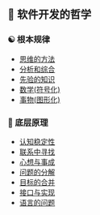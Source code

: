 
## 🌴 软件开发的哲学

### ☯️ 根本规律

- [思维的方法](./software/ultimate/思维的方法.md)
- [分析和综合](./software/ultimate/分析和综合.md)
- [先验的知识](./software/ultimate/先验的知识.md)
- [数学(符号化)](./software/ultimate/数学(符号化).md)
- [事物(图形化)](./software/ultimate/事物(图形化).md)

### 🚀 底层原理

- [认知稳定性](./software/formula/认知稳定性.md)
- [联系中寻找](./software/formula/联系中寻找.md)
- [心想与事成](./software/formula/心想与事成.md)
- [问题的分解](./software/formula/问题的分解.md)
- [目标的合并](./software/formula/目标的合并.md)
- [接口与实现](./software/formula/接口与实现.md)
- [语言的问题](./software/formula/语言的问题.md)

<div style="height: 200px"></div>